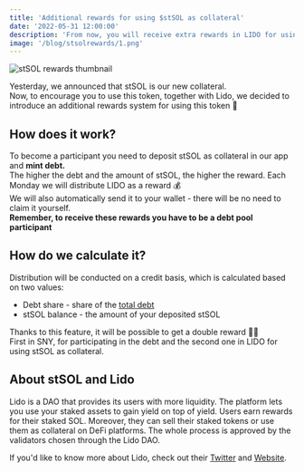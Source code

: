 ```yaml
---
title: 'Additional rewards for using $stSOL as collateral'
date: '2022-05-31 12:00:00'
description: 'From now, you will receive extra rewards in LIDO for using stSOL on our app'
image: '/blog/stsolrewards/1.png'
---
```


![stSOL rewards thumbnail](/blog/stsolrewards/1.png 'horizontal')

Yesterday, we announced that stSOL is our new collateral.  
Now, to encourage you to use this token, together with Lido, we decided to introduce an additional rewards system for using this token 🎁

## How does it work?

To become a participant you need to deposit stSOL as collateral in our app and **mint debt.**  
The higher the debt and the amount of stSOL, the higher the reward.
Each Monday we will distribute LIDO as a reward 💰  
We will also automatically send it to your wallet - there will be no need to claim it yourself.  
**Remember, to receive these rewards you have to be a debt pool participant**

## How do we calculate it?

Distribution will be conducted on a credit basis, which is calculated based on two values:

- Debt share - share of the [total debt](https://synthetify.io/resources/synthetify-whitepaper.pdf)
- stSOL balance - the amount of your deposited stSOL

Thanks to this feature, it will be possible to get a double reward 🎁🎁  
First in SNY, for participating in the debt and the second one in LIDO for using stSOL as collateral.

## About stSOL and Lido

Lido is a DAO that provides its users with more liquidity. The platform lets you use your staked assets to gain yield on top of yield. Users earn rewards for their staked SOL. Moreover, they can sell their staked tokens or use them as collateral on DeFi platforms. The whole process is approved by the validators chosen through the Lido DAO.

If you'd like to know more about Lido, check out their [Twitter](https://twitter.com/lidofinance) and [Website](https://lido.fi/).
